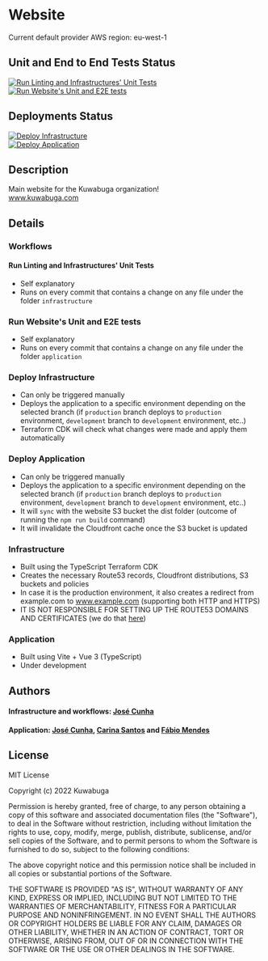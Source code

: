# Website

Current default provider AWS region: eu-west-1

## Unit and End to End Tests Status
[![Run Linting and Infrastructures' Unit Tests](https://github.com/Kuwabuga/website/actions/workflows/test_infrastructure.yml/badge.svg?branch=production)](https://github.com/Kuwabuga/website/actions/workflows/test_infrastructure.yml)<br>
[![Run Website's Unit and E2E tests](https://github.com/Kuwabuga/website/actions/workflows/test_application.yml/badge.svg?branch=production)](https://github.com/Kuwabuga/website/actions/workflows/test_application.yml)

## Deployments Status
[![Deploy Infrastructure](https://github.com/Kuwabuga/website/actions/workflows/deploy_infrastructure.yml/badge.svg?branch=production)](https://github.com/Kuwabuga/website/actions/workflows/deploy_infrastructure.yml)<br>
[![Deploy Application](https://github.com/Kuwabuga/website/actions/workflows/deploy_website.yml/badge.svg?branch=production)](https://github.com/Kuwabuga/website/actions/workflows/deploy_website.yml)

## Description
Main website for the Kuwabuga organization!<br>
www.kuwabuga.com

## Details

### Workflows
#### Run Linting and Infrastructures' Unit Tests
- Self explanatory
- Runs on every commit that contains a change on any file under the folder `infrastructure`
### Run Website's Unit and E2E tests
- Self explanatory
- Runs on every commit that contains a change on any file under the folder `application`
### Deploy Infrastructure
- Can only be triggered manually
- Deploys the application to a specific environment depending on the selected branch (if `production` branch deploys to `production` environment, `development` branch to `development` environment, etc..)
- Terraform CDK will check what changes were made and apply them automatically
### Deploy Application
- Can only be triggered manually
- Deploys the application to a specific environment depending on the selected branch (if `production` branch deploys to `production` environment, `development` branch to `development` environment, etc..)
- It will `sync` with the website S3 bucket the dist folder (outcome of running the `npm run build` command)
- It will invalidate the Cloudfront cache once the S3 bucket is updated

### Infrastructure
- Built using the TypeScript Terraform CDK
- Creates the necessary Route53 records, Cloudfront distributions, S3 buckets and policies
- In case it is the production environment, it also creates a redirect from example.com to www.example.com (supporting both HTTP and HTTPS)
- IT IS NOT RESPONSIBLE FOR SETTING UP THE ROUTE53 DOMAINS AND CERTIFICATES (we do that [here](https://github.com/Kuwabuga/domains-and-certificates))

### Application
- Built using Vite + Vue 3 (TypeScript)
- Under development

## Authors
#### Infrastructure and workflows: [José Cunha](https://github.com/Migas99)
#### Application: [José Cunha](https://github.com/Migas99), [Carina Santos](https://github.com/Cariinacsantos) and [Fábio Mendes](https://github.com/AtumFaboca)

## License
MIT License

Copyright (c) 2022 Kuwabuga

Permission is hereby granted, free of charge, to any person obtaining a copy
of this software and associated documentation files (the "Software"), to deal
in the Software without restriction, including without limitation the rights
to use, copy, modify, merge, publish, distribute, sublicense, and/or sell
copies of the Software, and to permit persons to whom the Software is
furnished to do so, subject to the following conditions:

The above copyright notice and this permission notice shall be included in all
copies or substantial portions of the Software.

THE SOFTWARE IS PROVIDED "AS IS", WITHOUT WARRANTY OF ANY KIND, EXPRESS OR
IMPLIED, INCLUDING BUT NOT LIMITED TO THE WARRANTIES OF MERCHANTABILITY,
FITNESS FOR A PARTICULAR PURPOSE AND NONINFRINGEMENT. IN NO EVENT SHALL THE
AUTHORS OR COPYRIGHT HOLDERS BE LIABLE FOR ANY CLAIM, DAMAGES OR OTHER
LIABILITY, WHETHER IN AN ACTION OF CONTRACT, TORT OR OTHERWISE, ARISING FROM,
OUT OF OR IN CONNECTION WITH THE SOFTWARE OR THE USE OR OTHER DEALINGS IN THE
SOFTWARE.
